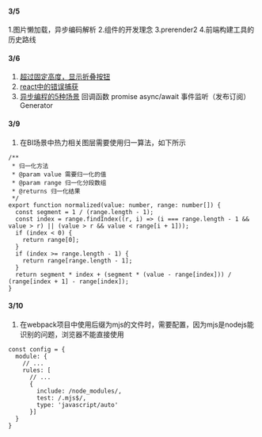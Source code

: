 #### 3/5
1.图片懒加载，异步编码解析
2.组件的开发理念
3.prerender2
4.前端构建工具的历史路线

#### 3/6
1. [超过固定高度，显示折叠按钮](https://mp.weixin.qq.com/s/ADW_WIAObf8KEP_XsBiioA)
2. [react中的错误捕获](https://mp.weixin.qq.com/s/CImncZgeRbULYAu7j9sVIQ)
3. [异步编程的5种场景](https://mp.weixin.qq.com/s/wPH0Fj0l1FhJi7TBHe71eQ)
   回调函数
   promise
   async/await
   事件监听（发布订阅）
   Generator

#### 3/9
1. 在BI场景中热力相关图层需要使用归一算法，如下所示
```
/**
 * 归一化方法
 * @param value 需要归一化的值
 * @param range 归一化分段数组
 * @returns 归一化结果
 */
export function normalized(value: number, range: number[]) {
  const segment = 1 / (range.length - 1);
  const index = range.findIndex((r, i) => (i === range.length - 1 && value > r) || (value > r && value < range[i + 1]));
  if (index < 0) {
    return range[0];
  }
  if (index >= range.length - 1) {
    return range[range.length - 1];
  }
  return segment * index + (segment * (value - range[index])) / (range[index + 1] - range[index]);
}

```
#### 3/10
1. 在webpack项目中使用后缀为mjs的文件时，需要配置，因为mjs是nodejs能识别的问题，浏览器不能直接使用
```
const config = {
  module: {
    // ...
    rules: [
      // ...
      {
        include: /node_modules/,
        test: /.mjs$/,
        type: 'javascript/auto'
      }]
  }
}
```